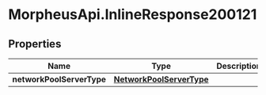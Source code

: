 # MorpheusApi.InlineResponse200121

## Properties

Name | Type | Description | Notes
------------ | ------------- | ------------- | -------------
**networkPoolServerType** | [**NetworkPoolServerType**](NetworkPoolServerType.md) |  | [optional] 


